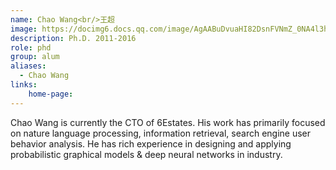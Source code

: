 ```yaml
---
name: Chao Wang<br/>王超
image: https://docimg6.docs.qq.com/image/AgAABuDvuaHI82DsnFVNmZ_0NA4l3hWL.jpeg?w=600&h=856&_type=jpeg
description: Ph.D. 2011-2016
role: phd
group: alum
aliases:
  - Chao Wang
links: 
	home-page: 
---
```


Chao Wang is currently the CTO of 6Estates. His work has primarily focused on nature language processing, information retrieval, search engine user behavior analysis. He has rich experience in designing and applying probabilistic graphical models & deep neural networks in industry.